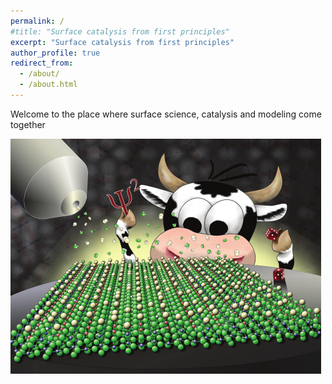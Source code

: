 ```yaml
---
permalink: /
#title: "Surface catalysis from first principles"
excerpt: "Surface catalysis from first principles"
author_profile: true
redirect_from: 
  - /about/
  - /about.html
---
```


Welcome to the place where surface science, catalysis and modeling come together

<img src="/images/CatalSciTechnol_cover_small.png" class="feature__item--center">
